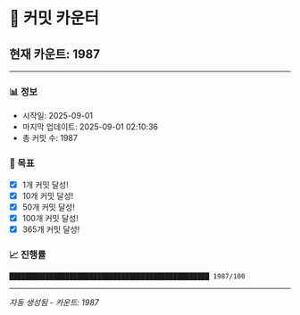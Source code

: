 # 🔢 커밋 카운터

## 현재 카운트: 1987

---

### 📊 정보
- 시작일: 2025-09-01
- 마지막 업데이트: 2025-09-01 02:10:36
- 총 커밋 수: 1987

### 🎯 목표
- [x] 1개 커밋 달성!
- [x] 10개 커밋 달성!
- [x] 50개 커밋 달성!
- [x] 100개 커밋 달성!
- [x] 365개 커밋 달성!

### 📈 진행률
```
██████████████████████████████████████████████████ 1987/100
```

---
*자동 생성됨 - 카운트: 1987*
